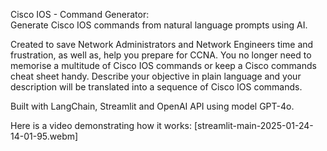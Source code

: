 Cisco IOS - Command Generator:\
Generate Cisco IOS commands from natural language prompts using AI.

Created to save Network Administrators and Network Engineers time and frustration, as well as, help you prepare for CCNA. You no longer need to memorise a multitude of Cisco IOS commands or keep a Cisco commands cheat sheet handy. Describe your objective in plain language and your description will be translated into a sequence of Cisco IOS commands.

Built with LangChain, Streamlit and OpenAI API using model GPT-4o.

Here is a video demonstrating how it works:
[streamlit-main-2025-01-24-14-01-95.webm]
